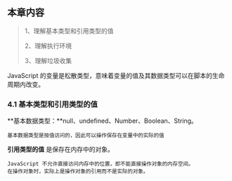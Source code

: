 ## 本章内容

> 1、理解基本类型和引用类型的值
>
> 2、理解执行环境
>
> 3、理解垃圾收集

JavaScript 的变量是松散类型，意味着变量的值及其数据类型可以在脚本的生命周期内改变。

### 4.1  基本类型和引用类型的值
**基本数据类型：**null、undefined、Number、Boolean、String。

```
基本数据类型是按值访问的，因此可以操作保存在变量中的实际的值
```

**引用类型的值** 是保存在内存中的对象。

```
JavaScript 不允许直接访问内存中的位置，即不能直接操作对象的内存空间。
在操作对象时，实际上是操作对象的引用而不是实际的对象。
```

